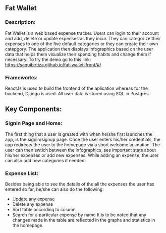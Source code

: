 ## Fat Wallet

### Description:

Fat Wallet is a web based expense tracker. Users can login to their account and add, delete or update expenses as they incur. They can categorize their expenses to one of the five default categories or they can create their own catepgory. The application then displays infographics based on the user data that helps them visualize their spending habits and change them if necessary. To try the demo go to this link:<br />
https://saquibirtiza.github.io/fat-wallet-front/#/

### Frameworks:

ReactJs is used to build the frontend of the aplication whereas for the backend, Django is used. All user data is stored using SQL in Postgres.

## Key Components:

### Signin Page and Home:

The first thing that a user is greated with when he/she first launches the app, is the signin/signup page. Once the user enters his/her credentials, the app redirects the user to the homepage via a short welcome animation. The user can then swtich between the infographics, see important stats about his/her expenses or add new expenses. While adding an expense, the user can also add new categories if needed.<br />

<!-- ![Welcome Page demo](demo/gig.gif) -->

### Expense List:

Besides being able to see the details of the all the expenses the user has entered so far, he/she can also do the following:

- Update any expense
- Delete any expense
- Sort table according to column
- Search for a particular expense by name
It is to be noted that any changes made in the table are reflected in the graphs and statistics in the homepage. <br />
<!-- ![Signin demo](demo/signup.gif) -->
